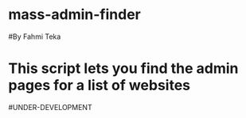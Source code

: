 # mass-admin-finder
#By Fahmi Teka
# This script lets you find the admin pages for a list of websites
#UNDER-DEVELOPMENT
